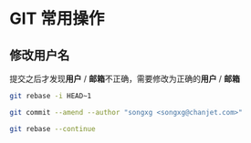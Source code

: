 # GIT 常用操作

## 修改用户名

提交之后才发现**用户** / **邮箱**不正确，需要修改为正确的**用户** / **邮箱**

```bash
git rebase -i HEAD~1

git commit --amend --author "songxg <songxg@chanjet.com>"

git rebase --continue
```
